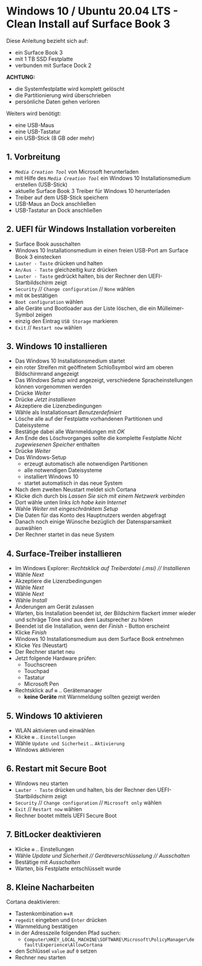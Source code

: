 # Windows 10 / Ubuntu 20.04 LTS - Clean Install auf Surface Book 3

Diese Anleitung bezieht sich auf:
* ein Surface Book 3
* mit 1 TB SSD Festplatte
* verbunden mit Surface Dock 2

__ACHTUNG:__

* die Systemfestplatte wird komplett gelöscht
* die Partitionierung wird überschrieben
* persönliche Daten gehen verloren

Weiters wird benötigt:
* eine USB-Maus
* eine USB-Tastatur
* ein USB-Stick (8 GB oder mehr)

## 1. Vorbreitung
* _`Media Creation Tool`_ von Microsoft herunterladen
* mit Hilfe des _`Media Creation Tool`_ ein Windows 10 Installationsmedium erstellen (USB-Stick)
* aktuelle Surface Book 3 Treiber für Windows 10 herunterladen
* Treiber auf dem USB-Stick speichern
* USB-Maus an Dock anschließen
* USB-Tastatur an Dock anschließen

## 2. UEFI für Windows Installation vorbereiten
* Surface Book ausschalten
* Windows 10 Installationsmedium in einen freien USB-Port am Surface Book 3 einstecken
* `Lauter - Taste` drücken und halten
* `An/Aus - Taste` gleichzeitig kurz drücken
* `Lauter - Taste` gedrückt halten, bis der Rechner den UEFI-Startbildschirm zeigt
* `Security` // `Change configuration` // `None` wählen
* mit `OK` bestätigen
* `Boot configuration` wählen
* alle Geräte und Bootloader aus der Liste löschen, die ein Mülleimer-Symbol zeigen
* einzig den Eintrag `USB Storage` markieren
* `Exit` // `Restart now` wählen

## 3. Windows 10 installieren
* Das Windows 10 Installationsmedium startet
* ein roter Streifen mit geöffnetem Schloßsymbol wird am oberen Bildschirmrand angezeigt
* Das _Windows Setup_ wird angezeigt, verschiedene Spracheinstellungen können vorgenommen werden
* Drücke _Weiter_
* Drücke _Jetzt installieren_
* Akzeptiere die Lizenzbedingungen
* Wähle als Installationsart _Benutzerdefiniert_
* Lösche alle auf der Festplatte vorhandenen Partitionen und Dateisysteme
* Bestätige dabei alle Warnmeldungen mit _OK_
* Am Ende des Löschvorganges sollte die komplette Festplatte _Nicht zugewiesenen Speicher_ enthalten
* Drücke _Weiter_
* Das Windows-Setup
  * erzeugt automatisch alle notwendigen Partitionen
  * alle notwendigen Dateisysteme
  * installiert Windows 10
  * startet automatisch in das neue System
* Nach dem zweiten Neustart meldet sich Cortana
* Klicke dich durch bis _Lassen Sie sich mit einem Netzwerk verbinden_
* Dort wähle unten links _Ich habe kein Internet_
* Wahle _Weiter mit eingeschränktem Setup_
* Die Daten für das Konto des Hauptnutzers werden abgefragt
* Danach noch einige Wünsche bezüglich der Datensparsamkeit auswählen
* Der Rechner startet in das neue System

## 4. Surface-Treiber installieren
* Im Windows Explorer: _Rechtsklick auf Treiberdatei (.msi) // Installieren_
* Wähle _Next_
* Akzeptiere die Lizenzbedingungen
* Wähle _Next_
* Wähle _Next_
* Wähle _Install_
* Änderungen am Gerät zulassen
* Warten, bis Installation beendet ist, der Bildschirm flackert immer wieder und schräge Töne sind aus dem Lautsprecher zu hören
* Beendet ist die Installation, wenn der _Finish_ - Button erscheint
* Klicke _Finish_
* Windows 10 Installationsmedium aus dem Surface Book entnehmen
* Klicke _Yes_ (Neustart)
* Der Rechner startet neu
* Jetzt folgende Hardware prüfen:
  * Touchscreen
  * Touchpad
  * Tastatur
  * Microsoft Pen
* Rechtsklick auf `⊞` .. Gerätemanager
  * __keine Geräte__ mit Warnmeldung sollten gezeigt werden

## 5. Windows 10 aktivieren
* WLAN aktivieren und einwählen
* Klicke `⊞` .. `Einstellungen`
* Wähle `Update und Sicherheit` .. `Aktivierung`
* Windows aktivieren

## 6. Restart mit Secure Boot
* Windows neu starten
* `Lauter - Taste` drücken und halten, bis der Rechner den UEFI-Startbildschirm zeigt
* `Security` // `Change configuration` // `Microsoft only` wählen
* `Exit` // `Restart now` wählen
* Rechner bootet mittels UEFI Secure Boot

## 7. BitLocker deaktivieren
* Klicke `⊞` .. Einstellungen
* Wähle _Update und Sicherheit // Geräteverschlüsselung // Ausschalten_
* Bestätige mit _Ausschalten_
* Warten, bis Festplatte entschlüsselt wurde

## 8. Kleine Nacharbeiten
Cortana deaktivieren:
* Tastenkombination `⊞`+`R`
* `regedit` eingeben und `Enter` drücken
* Warnmeldung bestätigen
* in der Adresszeile folgenden Pfad suchen:
  * `Computer\HKEY_LOCAL_MACHINE\SOFTWARE\Microsoft\PolicyManager\default\Experience\AllowCortana`
* den Schlüssel `value` auf `0` setzen
* Rechner neu starten
